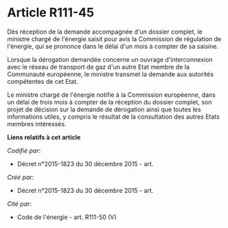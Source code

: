 # Article R111-45

Dès réception de la demande accompagnée d'un dossier complet, le ministre chargé de l'énergie saisit pour avis la Commission
de régulation de l'énergie, qui se prononce dans le délai d'un mois à compter de sa saisine.

Lorsque la dérogation demandée concerne un ouvrage d'interconnexion avec le réseau de transport de gaz d'un autre Etat membre
de la Communauté européenne, le ministre transmet la demande aux autorités compétentes de cet Etat.

Le ministre chargé de l'énergie notifie à la Commission européenne, dans un délai de trois mois à compter de la réception du
dossier complet, son projet de décision sur la demande de dérogation ainsi que toutes les informations utiles, y compris le
résultat de la consultation des autres Etats membres intéressés.

**Liens relatifs à cet article**

_Codifié par_:

  - Décret n°2015-1823 du 30 décembre 2015 - art.

_Créé par_:

  - Décret n°2015-1823 du 30 décembre 2015 - art.

_Cité par_:

  - Code de l'énergie - art. R111-50 (V)
